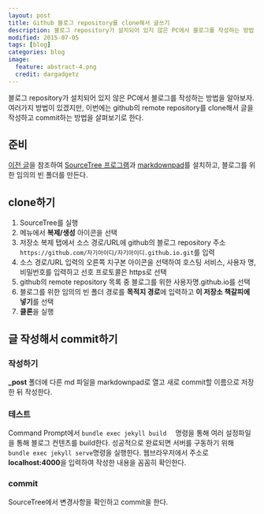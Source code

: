 ```yaml
---
layout: post
title: Github 블로그 repository를 clone해서 글쓰기
description: 블로그 repository가 설치되어 있지 않은 PC에서 블로그를 작성하는 방법
modified: 2015-07-05
tags: [blog]
categories: blog
image:
  feature: abstract-4.png
  credit: dargadgetz
---
```


블로그 repository가 설치되어 있지 않은 PC에서 블로그를 작성하는 방법을 알아보자. 
여러가지 방법이 있겠지만, 이번에는 github의 remote repository를 clone해서 글을 작성하고 commit하는 방법을 살펴보기로 한다. 


## 준비

[이전 글](http://dakoo.github.io/blog/how-to-use-jekyll-on-github-2/)을 참조하여 [SourceTree 프로그램](https://www.sourcetreeapp.com/)과 [markdownpad](http://markdownpad.com/download.html)를 설치하고, 블로그를 위한 임의의 빈 폴더를 만든다.  

## clone하기

1. SourceTree를 실행
2. 메뉴에서 **복제/생성** 아이콘을 선택
3. 저장소 복제 탭에서 소스 경로/URL에 github의 블로그 repository 주소 `https://github.com/자기아이디/자기아이디.github.io.git`를 입력 
4. 소스 경로/URL 입력의 오른쪽 지구본 아이콘을 선택하여 호스팅 서비스, 사용자 명, 비밀번호를 입력하고 선호 프로토콜은 https로 선택 
5. github의 remote repository 목록 중 블로그를 위한 사용자명.github.io를 선택
6. 블로그를 위한 임의의 빈 폴더 경로를 **목적지 경로**에 입력하고 **이 저장소 책갈피에 넣기**를 선택
7. **클론**을 실행    

## 글 작성해서 commit하기

### 작성하기

**_post** 폴더에 다른 md 파일을 markdownpad로 열고 새로 commit할 이름으로 저장한 뒤 작성한다. 

### 테스트

Command Prompt에서 `bundle exec jekyll build  ` 명령을 통해 여러 설정파일을 통해 블로그 컨텐츠를 build한다. 성공적으로 완료되면 서버를 구동하기 위해 `bundle exec jekyll serve`명령을 실행한다. 웹브라우저에서 주소로 **localhost:4000**을 입력하여 작성한 내용을 꼼꼼히 확인한다. 

### commit

SourceTree에서 변경사항을 확인하고 commit을 한다. 
